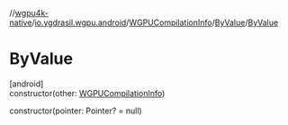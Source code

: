 //[wgpu4k-native](../../../../index.md)/[io.ygdrasil.wgpu.android](../../index.md)/[WGPUCompilationInfo](../index.md)/[ByValue](index.md)/[ByValue](-by-value.md)

# ByValue

[android]\
constructor(other: [WGPUCompilationInfo](../index.md))

constructor(pointer: Pointer? = null)